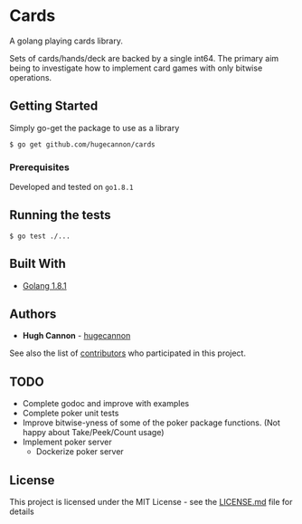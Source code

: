# Cards

A golang playing cards library.

Sets of cards/hands/deck are backed by a single int64. The primary aim being to investigate how to implement card games with only bitwise operations.

## Getting Started

Simply go-get the package to use as a library

```
$ go get github.com/hugecannon/cards
```

### Prerequisites

Developed and tested on `go1.8.1`


## Running the tests

```
$ go test ./...
```


## Built With

* [Golang 1.8.1](https://golang.org/dl/)


## Authors

* **Hugh Cannon** -  [hugecannon](https://github.com/hugecannon)

See also the list of [contributors](https://github.com/hugecannon/cards/contributors) who participated in this project.

## TODO

- Complete godoc and improve with examples
- Complete poker unit tests
- Improve bitwise-yness of some of the poker package functions. (Not happy about Take/Peek/Count usage)
- Implement poker server
    - Dockerize poker server

## License

This project is licensed under the MIT License - see the [LICENSE.md](LICENSE.md) file for details
